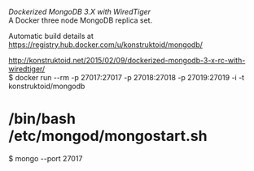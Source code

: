 
*Dockerized MongoDB 3.X with WiredTiger*     
A Docker three node MongoDB replica set.     
    
Automatic build details at https://registry.hub.docker.com/u/konstruktoid/mongodb/    
    
http://konstruktoid.net/2015/02/09/dockerized-mongodb-3-x-rc-with-wiredtiger/    
$ docker run --rm  -p 27017:27017 -p 27018:27018 -p 27019:27019 -i -t konstruktoid/mongodb    
# /bin/bash /etc/mongod/mongostart.sh   
$ mongo --port 27017   
